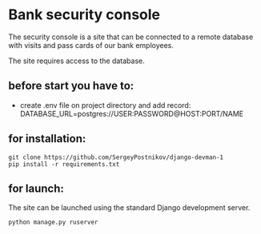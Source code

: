 # Bank security console
The security console is a site that can be connected to a remote database with visits and pass cards of our bank employees.

The site requires access to the database.

## before start you have to:
- create .env file on project directory and add record:  
DATABASE_URL=postgres://USER:PASSWORD@HOST:PORT/NAME  

## for installation: 
```
git clone https://github.com/SergeyPostnikov/django-devman-1
pip install -r requirements.txt
```
## for launch:
The site can be launched using the standard Django development server.
```
python manage.py ruserver
```
